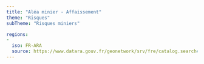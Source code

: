 ```yaml
---
title: "Aléa minier - Affaissement"
theme: "Risques"
subTheme: "Risques miniers"

regions:
-
  iso: FR-ARA
  source: https://www.datara.gouv.fr/geonetwork/srv/fre/catalog.search#/search?resultType=details&sortBy=relevance&from=1&to=20&fast=index&_content_type=json&any=Aléa minier - Affaissement
---
```

